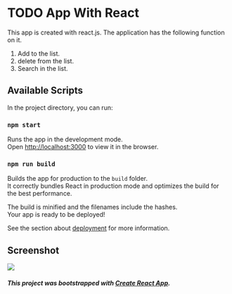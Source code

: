 # TODO App With React
This app is created with react.js. The application has the following function on it.
1) Add to the list.
2) delete from the list.
3) Search in the list.

## Available Scripts

In the project directory, you can run:

### `npm start`

Runs the app in the development mode.<br />
Open [http://localhost:3000](http://localhost:3000) to view it in the browser.

### `npm run build`

Builds the app for production to the `build` folder.<br />
It correctly bundles React in production mode and optimizes the build for the best performance.

The build is minified and the filenames include the hashes.<br />
Your app is ready to be deployed!

See the section about [deployment](https://facebook.github.io/create-react-app/docs/deployment) for more information.

## Screenshot
![](screenshots/app.jpg)

##### This project was bootstrapped with [Create React App](https://github.com/facebook/create-react-app).
